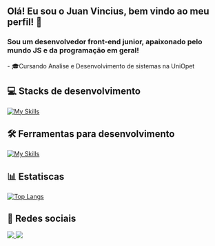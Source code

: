 ## <strong>Olá! Eu sou o Juan Vincius, bem vindo ao meu perfil!</strong> 👋
<h3>Sou um desenvolvedor front-end junior, apaixonado pelo mundo JS e da programação em geral!</h3> 
- 🎓Cursando Analise e Desenvolvimento de sistemas na UniOpet

## 💻 Stacks de desenvolvimento
[![My Skills](https://skillicons.dev/icons?i=js,ts,react,redux,html,css,sass,php,c#)](https://skillicons.dev)

## 🛠️ Ferramentas para desenvolvimento
[![My Skills](https://skillicons.dev/icons?i=vscode,figma,git)](https://skillicons.dev)

## 📊 Estatiscas
[![Top Langs](https://github-readme-stats.vercel.app/api/top-langs/?username=devjuanvinicius&layout=compact&theme=github_dark)](https://github.com/devjuanvinicius/github-readme-stats)

## 📱 Redes sociais
<a href="https://www.linkedin.com/in/juan-vinicius-dev/">
  <img src="https://img.shields.io/badge/LinkedIn-0077B5?style=for-the-badge&logo=linkedin&logoColor=white">
</a>
<a href="https://www.instagram.com/imnotjuvn/">
  <img src="https://img.shields.io/badge/Instagram-E4405F?style=for-the-badge&logo=instagram&logoColor=white">
</a>
